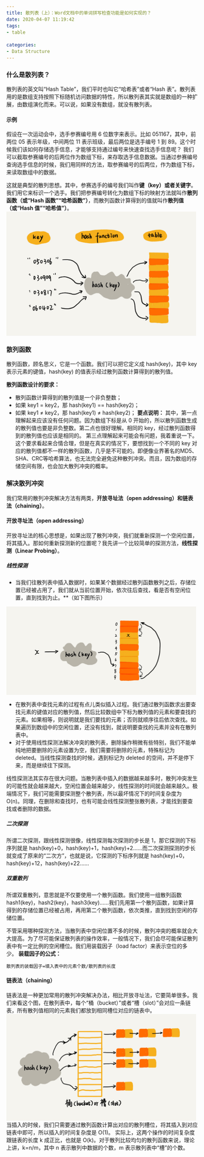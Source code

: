 ```yaml
---
title: 散列表（上）：Word文档中的单词拼写检查功能是如何实现的？
date: 2020-04-07 11:19:42
tags:
- table

categories:
- Data Structure
---
```


### 什么是散列表？

散列表的英文叫“Hash Table”，我们平时也叫它“哈希表”或者“Hash 表”。散列表用的是数组支持按照下标随机访问数据的特性，所以散列表其实就是数组的一种扩展，由数组演化而来。可以说，如果没有数组，就没有散列表。

#### 示例
假设在一次运动会中，选手参赛编号用 6 位数字来表示。比如 051167，其中，前两位 05 表示年级，中间两位 11 表示班级，最后两位是选手编号 1 到 89。这个时候我们该如何存储选手信息，才能够支持通过编号来快速查找选手信息呢？
我们可以截取参赛编号的后两位作为数组下标，来存取选手信息数据。当通过参赛编号查询选手信息的时候，我们用同样的方法，取参赛编号的后两位，作为数组下标，来读取数组中的数据。

<!--more-->

这就是典型的散列思想。其中，参赛选手的编号我们叫作**键（key）或者关键字**。我们用它来标识一个选手。我们把参赛编号转化为数组下标的映射方法就叫作**散列函数（或“Hash 函数”“哈希函数”）**，而散列函数计算得到的值就叫作**散列值（或“Hash 值”“哈希值”）**。
<img width="500px" height="auto" style="float: left;" src="./hash-table1/hash-table1-1.jpg">
<div style="clear: both"></div>

### 散列函数
散列函数，顾名思义，它是一个函数。我们可以把它定义成 hash(key)，其中 key 表示元素的键值，hash(key) 的值表示经过散列函数计算得到的散列值。

**散列函数设计的要求：**
* 散列函数计算得到的散列值是一个非负整数；
* 如果 key1 = key2，那 hash(key1) == hash(key2)；
* 如果 key1 ≠ key2，那 hash(key1) ≠ hash(key2)；
**要点说明：**
其中，第一点理解起来应该没有任何问题。因为数组下标是从 0 开始的，所以散列函数生成的散列值也要是非负整数。第二点也很好理解。相同的 key，经过散列函数得到的散列值也应该是相同的。
第三点理解起来可能会有问题，我着重说一下。这个要求看起来合情合理，但是在真实的情况下，要想找到一个不同的 key 对应的散列值都不一样的散列函数，几乎是不可能的。即便像业界著名的MD5、SHA、CRC等哈希算法，也无法完全避免这种散列冲突。而且，因为数组的存储空间有限，也会加大散列冲突的概率。

### 解决散列冲突
我们常用的散列冲突解决方法有两类，**开放寻址法（open addressing）**和**链表法（chaining）**。

#### 开放寻址法（open addressing）
开放寻址法的核心思想是，如果出现了散列冲突，我们就重新探测一个空闲位置，将其插入。那如何重新探测新的位置呢？我先讲一个比较简单的探测方法，**线性探测（Linear Probing）**。

##### 线性探测
* 当我们往散列表中插入数据时，如果某个数据经过散列函数散列之后，存储位置已经被占用了，我们就从当前位置开始，依次往后查找，看是否有空闲位置，直到找到为止。**（如下图所示）
<img width="500px" height="auto" style="float: left;" src="./hash-table1/hash-table1-2.jpg">
<div style="clear: both"></div>

* 在散列表中查找元素的过程有点儿类似插入过程。我们通过散列函数求出要查找元素的键值对应的散列值，然后比较数组中下标为散列值的元素和要查找的元素。如果相等，则说明就是我们要找的元素；否则就顺序往后依次查找。如果遍历到数组中的空闲位置，还没有找到，就说明要查找的元素并没有在散列表中。
* 对于使用线性探测法解决冲突的散列表，删除操作稍微有些特别，我们不能单纯地把要删除的元素设置为空，我们需要将删除的元素，特殊标记为 deleted。当线性探测查找的时候，遇到标记为 deleted 的空间，并不是停下来，而是继续往下探测。

线性探测法其实存在很大问题。当散列表中插入的数据越来越多时，散列冲突发生的可能性就会越来越大，空闲位置会越来越少，线性探测的时间就会越来越久。极端情况下，我们可能需要探测整个散列表，所以最坏情况下的时间复杂度为 O(n)。同理，在删除和查找时，也有可能会线性探测整张散列表，才能找到要查找或者删除的数据。

##### 二次探测
所谓二次探测，跟线性探测很像，线性探测每次探测的步长是 1，那它探测的下标序列就是 hash(key)+0，hash(key)+1，hash(key)+2……而二次探测探测的步长就变成了原来的“二次方”，也就是说，它探测的下标序列就是 hash(key)+0，hash(key)+12，hash(key)+22……

##### 双重散列
所谓双重散列，意思就是不仅要使用一个散列函数。我们使用一组散列函数 hash1(key)，hash2(key)，hash3(key)……我们先用第一个散列函数，如果计算得到的存储位置已经被占用，再用第二个散列函数，依次类推，直到找到空闲的存储位置。

不管采用哪种探测方法，当散列表中空闲位置不多的时候，散列冲突的概率就会大大提高。为了尽可能保证散列表的操作效率，一般情况下，我们会尽可能保证散列表中有一定比例的空闲槽位。我们用装载因子（load factor）来表示空位的多少。
**装载因子的公式：**
```
散列表的装载因子=填入表中的元素个数/散列表的长度
```

#### 链表法（chaining）
链表法是一种更加常用的散列冲突解决办法，相比开放寻址法，它要简单很多。我们来看这个图，在散列表中，每个“桶（bucket）”或者“槽（slot）”会对应一条链表，所有散列值相同的元素我们都放到相同槽位对应的链表中。
<img width="500px" height="auto" style="float: left;" src="./hash-table1/hash-table1-3.jpg">
<div style="clear: both"></div>
当插入的时候，我们只需要通过散列函数计算出对应的散列槽位，将其插入到对应链表中即可，所以插入的时间复杂度是 O(1)。
实际上，这两个操作的时间复杂度跟链表的长度 k 成正比，也就是 O(k)。对于散列比较均匀的散列函数来说，理论上讲，k=n/m，其中 n 表示散列中数据的个数，m 表示散列表中“槽”的个数。